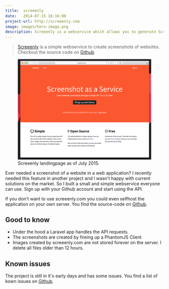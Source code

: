 ```yaml
---
title:  screeenly
date:   2014-07-15 16:16:08
project-url: http://screeenly.com
image: images/hero-image.png
description: Screeenly is a webservice which allows you to generate Screenshots of websites through a simple API for free.
---
```


> [Screeenly](http://screeenly.com) is a simple webservice to create screenshots of websites. Checkout the source code on [Github](https://github.com/stefanzweifel/screeenly).

<figure>
    <img src="images/landingpage-v3.png" alt="Landingpage">
    <figcaption>Screeenly landingpage as of July 2015.</figcaption> 
</figure>


Ever needed a screenshot of a website in a web application? I recently needed this feature in another project and I wasn't happy with current solutions on the market. So I built a small and simple webservice everyone can use.
Sign up with your Github account and start using the API.

If you don't want to use screeenly.com you could even selfhost the application on your own server. You find the source-code on [Github](https://github.com/stefanzweifel/screeenly).

## Good to know

- Under the hood a Laravel app handles the API requests.
- The screenshots are created by fireing up a PhantomJS Client
- Images created by screeenly.com are not stored forever on the server. I delete all files older than 12 hours.

## Known issues

The project is still in it's early days and has some issues. You find a list of kown issues on [Github](https://github.com/stefanzweifel/screeenly/issues).